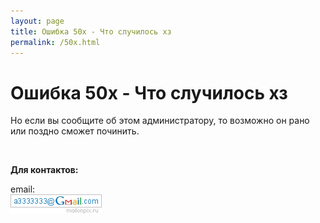 ```yaml
---
layout: page
title: Ошибка 50x - Что случилось хз
permalink: /50x.html
---
```


# Ошибка 50x - Что случилось хз

Но если вы сообщите об этом администратору, то возможно он рано или поздно сможет починить.

<br/>

**Для контактов:**

email:  
![Marley](/img/a3333333mail.gif 'Marley')
